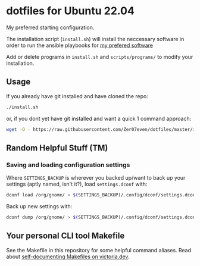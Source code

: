 # dotfiles for Ubuntu 22.04

My preferred starting configuration.

The installation script (`install.sh`) will install the neccessary software in order to run the ansible playbooks for [my prefered software](https://github.com/Zer07even/ansible-laptop)

Add or delete programs in `install.sh` and `scripts/programs/` to modify your installation.

## Usage

If you already have git installed and have cloned the repo:
```sh
./install.sh
```

or, if you dont yet have git installed and want a quick 1 command approach:
```sh
wget -O - https://raw.githubusercontent.com/Zer07even/dotfiles/master/install.sh|bash
```

## Random Helpful Stuff (TM)

### Saving and loading configuration settings

Where `SETTINGS_BACKUP` is wherever you backed up/want to back up your settings (aptly named, isn't it?), load `settings.dconf` with:

```sh
dconf load /org/gnome/ < $(SETTINGS_BACKUP)/.config/dconf/settings.dconf
```

Back up new settings with:

```sh
dconf dump /org/gnome/ > $(SETTINGS_BACKUP)/.config/dconf/settings.dconf
```

## Your personal CLI tool Makefile

See the Makefile in this repository for some helpful command aliases. Read about [self-documenting Makefiles on victoria.dev](https://victoria.dev/blog/how-to-create-a-self-documenting-makefile/).
